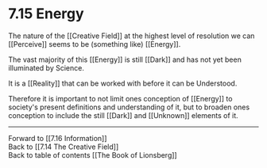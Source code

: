 # 7.15 Energy

The nature of the [[Creative Field]] at the highest level of resolution we can [[Perceive]] seems to be (something like) [[Energy]]. 

The vast majority of this [[Energy]] is still [[Dark]] and has not yet been illuminated by Science. 

It is a [[Reality]] that can be worked with before it can be Understood. 

Therefore it is important to not limit ones conception of [[Energy]] to society's present definitions and understanding of it, but to broaden ones conception to include the still [[Dark]] and [[Unknown]] elements of it. 

___

Forward to [[7.16 Information]]                
Back to [[7.14 The Creative Field]]                
Back to table of contents [[The Book of Lionsberg]]  

